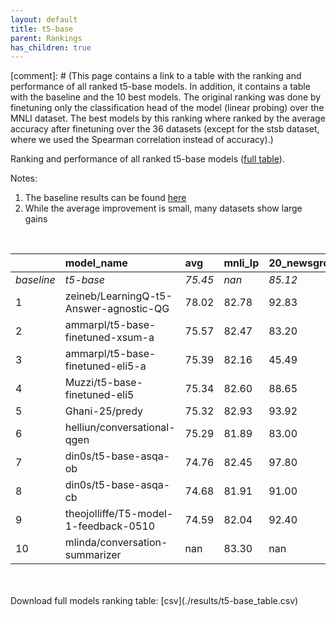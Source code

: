 ```yaml
---
layout: default
title: t5-base
parent: Rankings
has_children: true
---
```

[comment]: # (This page contains a link to a table with the ranking and performance of all ranked t5-base models. In addition, it contains a table with the baseline and the 10 best models. The original ranking was done by finetuning only the classification head of the model (linear probing) over the MNLI dataset.  The best models  by this ranking where ranked by the average accuracy after finetuning over the 36 datasets (except for the stsb dataset, where we used the Spearman correlation instead of accuracy).)

Ranking and performance of all ranked t5-base models ([full table](./results/t5-base_table.csv)).

Notes:
1. The baseline results can be found [here](t5-base_pretrain_scores_table)
1. While the average improvement is small, many datasets show large gains
<br>


|            | model_name                             | avg     | mnli_lp   | 20_newsgroup   | ag_news   | amazon_reviews_multi   | anli    | boolq   | cb      | cola    | copa    | dbpedia   | esnli   | financial_phrasebank   | imdb    | isear   | mnli    | mrpc    | multirc   | poem_sentiment   | qnli    | qqp     | rotten_tomatoes   | rte     | sst2    | sst_5bins   | stsb    | trec_coarse   | trec_fine   | tweet_ev_emoji   | tweet_ev_emotion   | tweet_ev_hate   | tweet_ev_irony   | tweet_ev_offensive   | tweet_ev_sentiment   | wic     | wnli    | wsc     | yahoo_answers   |
|:-----------|:---------------------------------------|:--------|:----------|:---------------|:----------|:-----------------------|:--------|:--------|:--------|:--------|:--------|:----------|:--------|:-----------------------|:--------|:--------|:--------|:--------|:----------|:-----------------|:--------|:--------|:------------------|:--------|:--------|:------------|:--------|:--------------|:------------|:-----------------|:-------------------|:----------------|:-----------------|:---------------------|:---------------------|:--------|:--------|:--------|:----------------|
| *baseline* | *t5-base*                              | *75.45* | *nan*     | *85.12*        | *89.42*   | *66.54*                | *47.05* | *76.66* | *75.54* | *81.91* | *49.65* | *76.41*   | *89.72* | *85.30*                | *92.33* | *71.28* | *83.80* | *85.66* | *60.28*   | *74.42*          | *90.38* | *88.94* | *88.61*           | *73.68* | *93.84* | *55.55*     | *85.31* | *97.21*       | *92.33*     | *44.88*          | *79.51*            | *52.74*         | *73.74*          | *84.03*              | *70.21*              | *67.19* | *55.35* | *60.00* | *71.59*         |
| 1          | zeineb/LearningQ-t5-Answer-agnostic-QG | 78.02   | 82.78     | 92.83          | 72.03     | 92.46                  | 48.28   | 85.71   | 59.01   | 87.01   | 68.65   | 86.54     | 90.55   | 74.01                  | 66.64   | 76.07   | 86.68   | 90.81   | 58.65     | 93.69            | 92.46   | 87.88   | 74.49             | 74.01   | 86.68   | 85.00       | 77.95   | 55.48         | 89.12       | 90.55            | 81.49              | 51.48           | 74.49            | 85.00                | 70.42                | 89.60   | 54.93   | 72.49   | 85.53           |
| 2          | ammarpl/t5-base-finetuned-xsum-a       | 75.57   | 82.47     | 83.20          | 92.70     | 66.54                  | 48.59   | 60.15   | 88.60   | 82.84   | 71.73   | 66.54     | 90.25   | 83.20                  | 92.44   | 88.84   | 54.85   | 87.01   | 77.63     | 71.19            | 92.44   | 90.70   | 56.34             | 76.53   | 93.23   | 55.20       | 78.10   | 52.19         | 82.55       | 39.04            | 82.55              | 52.19           | 77.17            | 81.51                | 71.19                | 85.48   | 56.34   | 98.40   | 93.23           |
| 3          | ammarpl/t5-base-finetuned-eli5-a       | 75.39   | 82.16     | 45.49          | 91.60     | 48.44                  | 48.44   | 58.50   | 50.96   | 87.50   | 89.33   | 66.44     | 90.54   | 85.30                  | 92.42   | 98.20   | 86.93   | 90.47   | 70.66     | 86.93            | 92.42   | 90.47   | 75.81             | 75.81   | 90.54   | 56.34       | 87.50   | 70.06         | 84.77       | 45.49            | 72.70              | 54.34           | 76.79            | 84.77                | 70.06                | 72.37   | 56.34   | 84.69   | 84.62           |
| 4          | Muzzi/t5-base-finetuned-eli5           | 75.34   | 82.60     | 88.65          | 92.80     | 84.88                  | 49.28   | 69.91   | 64.42   | 81.69   | 71.77   | 92.80     | 49.28   | 70.43                  | 85.10   | 98.00   | 92.77   | 86.76   | 70.40     | 66.76            | 74.73   | 90.76   | 44.00             | 56.34   | 54.21   | 81.49       | 61.08   | 93.92         | 54.57       | 86.71            | 92.77              | 74.73           | 56.34            | 90.52                | 49.28                | 77.00   | 90.52   | 85.75   | 81.73           |
| 5          | Ghani-25/predy                         | 75.32   | 82.93     | 93.92          | 91.20     | 66.60                  | 50.03   | 60.83   | 66.77   | 81.11   | 89.30   | 53.67     | 90.32   | 82.80                  | 56.34   | 92.71   | 86.71   | 87.25   | 72.10     | 92.75            | 92.75   | 90.36   | 90.32             | 74.73   | 93.92   | 50.03       | 77.83   | 70.30         | 52.63       | 45.56            | 81.28              | 52.63           | 76.02            | 85.58                | 70.30                | 71.93   | 56.34   | 76.20   | 88.46           |
| 6          | helliun/conversational-qgen            | 75.29   | 81.89     | 83.00          | 97.60     | 48.19                  | 48.19   | 69.44   | 89.20   | 87.50   | 72.10   | 94.04     | 90.83   | 83.00                  | 70.12   | 88.09   | 86.58   | 76.27   | 76.10     | 74.87            | 92.60   | 82.14   | 86.58             | 77.98   | 90.83   | 92.60       | 58.81   | 52.46         | 45.70       | 45.70            | 81.21              | 52.46           | 74.87            | 83.60                | 70.12                | 85.74   | 54.93   | 91.80   | 55.25           |
| 7          | din0s/t5-base-asqa-ob                  | 74.76   | 82.45     | 97.80          | 71.07     | 45.66                  | 49.03   | 48.00   | 61.12   | 81.30   | 67.71   | 92.60     | 49.03   | 52.22                  | 55.66   | 76.37   | 56.34   | 87.25   | 57.69     | 88.65            | 90.45   | 90.52   | 93.12             | 49.03   | 83.30   | 66.98       | 78.65   | 92.37         | 83.65       | 76.02            | 84.42              | 71.24           | 86.56            | 92.51                | 77.26                | 89.20   | 90.45   | 72.10   | 86.17           |
| 8          | din0s/t5-base-asqa-cb                  | 74.68   | 81.91     | 91.00          | 71.51     | 86.40                  | 47.72   | 80.36   | 42.00   | 81.21   | 61.61   | 86.09     | 47.72   | 46.48                  | 88.37   | 72.23   | 77.98   | 89.71   | 70.38     | 92.70            | 54.93   | 90.74   | 54.30             | 90.66   | 66.18   | 93.69       | 79.72   | 88.46         | 97.60       | 81.98            | 51.72              | 85.23           | 70.46            | 87.01                | 92.81                | 54.81   | 47.72   | 88.90   | 77.97           |
| 9          | theojolliffe/T5-model-1-feedback-0510  | 74.59   | 82.04     | 92.40          | 72.49     | 84.40                  | 49.59   | 89.29   | 52.00   | 81.50   | 57.49   | 86.40     | 49.59   | 45.30                  | 89.21   | 72.03   | 92.77   | 85.05   | 65.52     | 92.69            | 78.34   | 90.97   | 55.70             | 54.93   | 67.44   | 93.35       | 79.14   | 85.58         | 97.80       | 80.51            | 53.50              | 78.06           | 85.12            | 69.53                | 86.59                | 55.77   | 49.59   | 89.23   | 76.23           |
| 10         | mlinda/conversation-summarizer         | nan     | 83.30     | nan            | nan       | nan                    | nan     | nan     | nan     | nan     | nan     | nan       | nan     | nan                    | nan     | nan     | nan     | nan     | nan       | nan              | nan     | nan     | nan               | nan     | nan     | nan         | nan     | nan           | nan         | nan              | nan                | nan             | nan              | nan                  | nan                  | nan     | nan     | nan     | nan             |


<br>
<br>
Download full models ranking table: [csv](./results/t5-base_table.csv)